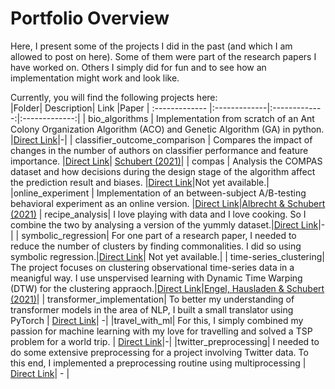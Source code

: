 # Portfolio Overview

Here, I present some of the projects I did in the past (and which I am allowed to post on here). Some of them were part of the research papers I have worked on. Others I simply did for fun and to see how an implementation might work and look like.

Currently, you will find the following projects here:<br>
|Folder| Description| Link |Paper
| :------------- |:-------------|:-------------:|:-------------:|
| bio_algorithms | Implementation from scratch of an Ant Colony Organization Algorithm (ACO) and Genetic Algorithm (GA) in python. |[Direct Link](https://github.com/mhschubert/Portfolio/tree/main/bio_algorithms)|-|
| classifier_outcome_comparison | Compares the impact of changes in the number of authors on classifier performance and feature importance. |[Direct Link](https://github.com/mhschubert/Portfolio/tree/main/classifier_outcome_comparison)| [Schubert (2021)](https://github.com/mhschubert/Portfolio/blob/main/classifier_outcome_comparison/figures/classifier_outcome_comparison.pdf)|
| compas | Analysis the COMPAS dataset and how decisions during the design stage of the algorithm affect the prediction result and biases. |[Direct Link](https://github.com/mhschubert/Portfolio/tree/main/compas)|Not yet available.|
|online_experiment | Implementation of an between-subject A/B-testing behavioral experiment as an online version. |[Direct Link](https://github.com/mhschubert/Portfolio/tree/main/online_experiment)|[Albrecht & Schubert (2021)](https://github.com/mhschubert/Portfolio/tree/main/online_experiment/pdf)
| recipe_analysis| I love playing with data and I love cooking. So I combine the two by analysing a version of the yummly dataset.|[Direct Link](https://github.com/mhschubert/Portfolio/tree/main/recipe_analysis)|-|
| symbolic_regression| For one part of a research paper, I needed to reduce the number of clusters by finding commonalities. I did so using symbolic regression.|[Direct Link](https://github.com/mhschubert/Portfolio/tree/main/symbolic-regression/code)| Not yet available.|
| time-series_clustering| The project focuses on clustering observational time-series data in a meanigful way. I use unspervised learning with Dynamic Time Warping (DTW) for the clustering appraoch.|[Direct Link](https://github.com/mhschubert/Portfolio/tree/main/time-series_clustering/code)|[Engel, Hausladen & Schubert (2021)](https://github.com/mhschubert/Portfolio/blob/main/time-series_clustering/pdf/Engel_Hausladen_Schubert_Charting.pdf)|
| transformer_implementation| To better my understanding of transformer models in the area of NLP, I built a small translator using PyTorch | [Direct Link](https://github.com/mhschubert/Portfolio/tree/main/transformer_implementation/ml)| -|
|travel_with_ml| For this, I simply combined my passion for machine learning with my love for travelling and solved a TSP problem for a world trip. | [Direct Link](https://github.com/mhschubert/Portfolio/tree/main/travel_with_ml)|-|
|twitter_preprocessing| I needed to do some extensive preprocessing for a project involving Twitter data. To this end, I implemented a preprocessing routine using multiprocessing | [Direct Link](https://github.com/mhschubert/Portfolio/tree/main/twittter_preprocessing)| - |

